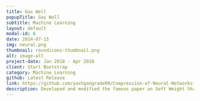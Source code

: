 ```yaml
---
title: Gas Well
popupTitle: Gas Well  
subtitle: Machine Learning
layout: default
modal-id: 6
date: 2014-07-15
img: neural.png
thumbnail: roundicons-thumbnail.png
alt: image-alt
project-date: Jan 2018 - Apr 2018
client: Start Bootstrap
category: Machine Learning
github: Latest Release
link: https://github.com/yashgangrade09/Compression-of-Neural-Networks.git
description: Developed and modified the famous paper on Soft Weight Sharing for Neural Net Compression with the aim to store multi- million parameter network on small devices like phones. Tested on MNIST dataset and found similar results to original implementation.
---
```

